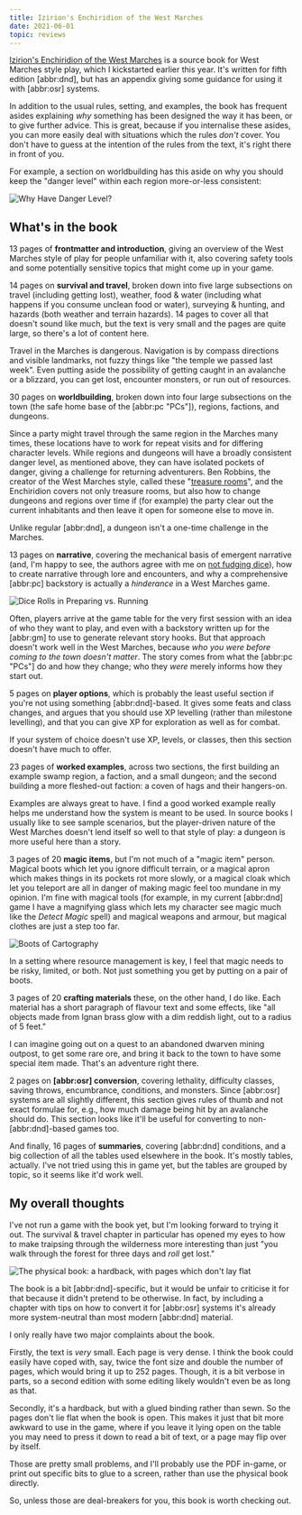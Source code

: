 ```yaml
---
title: Izirion's Enchiridion of the West Marches
date: 2021-06-01
topic: reviews
---
```


[Izirion's Enchiridion of the West Marches][] is a source book for
West Marches style play, which I kickstarted earlier this year.
It's written for fifth edition [abbr:dnd], but has an appendix giving
some guidance for using it with [abbr:osr] systems.

In addition to the usual rules, setting, and examples, the book has
frequent asides explaining *why* something has been designed the way
it has been, or to give further advice.  This is great, because if you
internalise these asides, you can more easily deal with situations
which the rules *don't* cover.  You don't have to guess at the
intention of the rules from the text, it's right there in front of
you.

For example, a section on worldbuilding has this aside on why you
should keep the "danger level" within each region more-or-less
consistent:

![Why Have Danger Level?](izirions-enchiridion/danger-level.jpg)

[Izirion's Enchiridion of the West Marches]: https://www.drivethrurpg.com/product/333956/Izirions-Enchiridion-of-the-West-Marches


## What's in the book

13 pages of **frontmatter and introduction**, giving an overview of
the West Marches style of play for people unfamiliar with it,
also covering safety tools and some potentially sensitive topics that
might come up in your game.

14 pages on **survival and travel**, broken down into five large
subsections on travel (including getting lost), weather, food & water
(including what happens if you consume unclean food or water),
surveying & hunting, and hazards (both weather and terrain hazards).
14 pages to cover all that doesn't sound like much, but the text is
very small and the pages are quite large, so there's a lot of content
here.

Travel in the Marches is dangerous.  Navigation is by compass
directions and visible landmarks, not fuzzy things like "the temple we
passed last week".  Even putting aside the possibility of getting
caught in an avalanche or a blizzard, you can get lost, encounter
monsters, or run out of resources.

30 pages on **worldbuilding**, broken down into four large subsections
on the town (the safe home base of the [abbr:pc "PCs"]), regions, factions,
and dungeons.

Since a party might travel through the same region in the Marches many
times, these locations have to work for repeat visits and for
differing character levels.  While regions and dungeons will have a
broadly consistent danger level, as mentioned above, they can have
isolated pockets of danger, giving a challenge for returning
adventurers.  Ben Robbins, the creator of the West Marches
style, called these "[treasure rooms][]", and the Enchiridion covers
not only treasure rooms, but also how to change dungeons and regions
over time if (for example) the party clear out the current inhabitants
and then leave it open for someone else to move in.

Unlike regular [abbr:dnd], a dungeon isn't a one-time challenge in the
Marches.

13 pages on **narrative**, covering the mechanical basis of emergent
narrative (and, I'm happy to see, the authors agree with me on [not
fudging dice][]), how to create narrative through lore and encounters,
and why a comprehensive [abbr:pc] backstory is actually a *hinderance*
in a West Marches game.

![Dice Rolls in Preparing vs. Running](izirions-enchiridion/dice-rolls.jpg)

Often, players arrive at the game table for the very first session
with an idea of who they want to play, and even with a backstory
written up for the [abbr:gm] to use to generate relevant story hooks.
But that approach doesn't work well in the West Marches, because
*who you were before coming to the town doesn't matter*.  The story
comes from what the [abbr:pc "PCs"] do and how they change; who they *were*
merely informs how they start out.

5 pages on **player options**, which is probably the least useful
section if you're not using something [abbr:dnd]-based.  It gives some
feats and class changes, and argues that you should use XP levelling
(rather than milestone levelling), and that you can give XP for
exploration as well as for combat.

If your system of choice doesn't use XP, levels, or classes, then this
section doesn't have much to offer.

23 pages of **worked examples**, across two sections, the first
building an example swamp region, a faction, and a small dungeon; and
the second building a more fleshed-out faction: a coven of hags and
their hangers-on.

Examples are always great to have.  I find a good worked example
really helps me understand how the system is meant to be used.  In
source books I usually like to see sample scenarios, but the
player-driven nature of the West Marches doesn't lend itself so
well to that style of play: a dungeon is more useful here than a
story.

3 pages of 20 **magic items**, but I'm not much of a "magic item"
person.  Magical boots which let you ignore difficult terrain, or a
magical apron which makes things in its pockets rot more slowly, or a
magical cloak which let you teleport are all in danger of making magic
feel too mundane in my opinion.  I'm fine with magical tools (for
example, in my current [abbr:dnd] game I have a magnifying glass which
lets my character see magic much like the *Detect Magic* spell) and
magical weapons and armour, but magical clothes are just a step too
far.

![Boots of Cartography](izirions-enchiridion/boots-of-cartography.jpg)

In a setting where resource management is key, I feel that magic needs
to be risky, limited, or both.  Not just something you get by putting
on a pair of boots.

3 pages of 20 **crafting materials** these, on the other hand, I do
like.  Each material has a short paragraph of flavour text and some
effects, like "all objects made from Ignan brass glow with a dim
reddish light, out to a radius of 5 feet."

I can imagine going out on a quest to an abandoned dwarven mining
outpost, to get some rare ore, and bring it back to the town to have
some special item made.  That's an adventure right there.

2 pages on **[abbr:osr] conversion**, covering lethality, difficulty
classes, saving throws, encumbrance, conditions, and monsters.  Since
[abbr:osr] systems are all slightly different, this section gives rules
of thumb and not exact formulae for, e.g., how much damage being hit
by an avalanche should do.  This section looks like it'll be useful
for converting to non-[abbr:dnd]-based games too.

And finally, 16 pages of **summaries**, covering [abbr:dnd] conditions,
and a big collection of all the tables used elsewhere in the book.
It's mostly tables, actually.  I've not tried using this in game yet,
but the tables are grouped by topic, so it seems like it'd work well.

[treasure rooms]: http://arsludi.lamemage.com/index.php/81/grand-experiments-west-marches-part-4-death-danger/
[not fudging dice]: roll-in-the-open.html


## My overall thoughts

I've not run a game with the book yet, but I'm looking forward to
trying it out.  The survival & travel chapter in particular has opened
my eyes to how to make traipsing through the wilderness more
interesting than just "you walk through the forest for three days and
*roll* get lost."

![The physical book: a hardback, with pages which don't lay flat](izirions-enchiridion/book.jpg)

The book is a bit [abbr:dnd]-specific, but it would be unfair to
criticise it for that because it didn't pretend to be otherwise.  In
fact, by including a chapter with tips on how to convert it for
[abbr:osr] systems it's already more system-neutral than most modern
[abbr:dnd] material.

I only really have two major complaints about the book.

Firstly, the text is *very* small.  Each page is very dense.  I think
the book could easily have coped with, say, twice the font size and
double the number of pages, which would bring it up to 252 pages.
Though, it is a bit verbose in parts, so a second edition with some
editing likely wouldn't even be as long as that.

Secondly, it's a hardback, but with a glued binding rather than sewn.
So the pages don't lie flat when the book is open.  This makes it just
that bit more awkward to use in the game, where if you leave it lying
open on the table you may need to press it down to read a bit of text,
or a page may flip over by itself.

Those are pretty small problems, and I'll probably use the PDF
in-game, or print out specific bits to glue to a screen, rather than
use the physical book directly.

So, unless those are deal-breakers for you, this book is worth
checking out.
